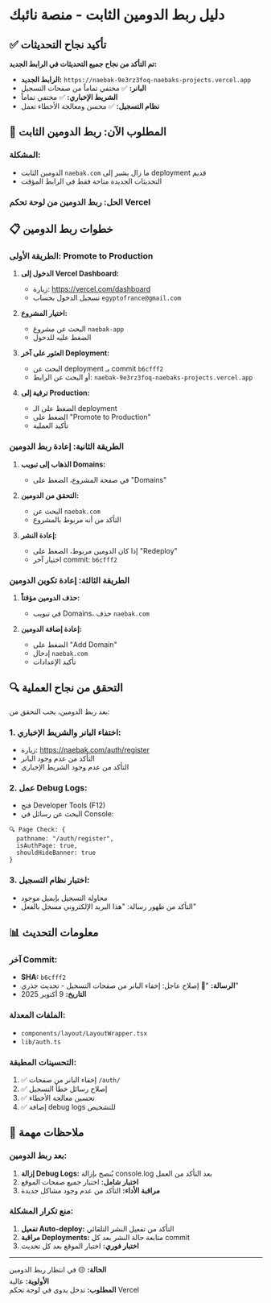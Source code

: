 # دليل ربط الدومين الثابت - منصة نائبك

## ✅ تأكيد نجاح التحديثات

**تم التأكد من نجاح جميع التحديثات في الرابط الجديد:**
- **الرابط الجديد:** `https://naebak-9e3rz3foq-naebaks-projects.vercel.app`
- **البانر:** ✅ مختفي تماماً من صفحات التسجيل
- **الشريط الإخباري:** ✅ مختفي تماماً
- **نظام التسجيل:** ✅ محسن ومعالجة الأخطاء تعمل

## 🎯 المطلوب الآن: ربط الدومين الثابت

### المشكلة:
- الدومين الثابت `naebak.com` ما زال يشير إلى deployment قديم
- التحديثات الجديدة متاحة فقط في الرابط المؤقت

### الحل: ربط الدومين من لوحة تحكم Vercel

## 📋 خطوات ربط الدومين

### الطريقة الأولى: Promote to Production

1. **الدخول إلى Vercel Dashboard:**
   - زيارة: https://vercel.com/dashboard
   - تسجيل الدخول بحساب `egyptofrance@gmail.com`

2. **اختيار المشروع:**
   - البحث عن مشروع `naebak-app`
   - الضغط عليه للدخول

3. **العثور على آخر Deployment:**
   - البحث عن deployment بـ commit `b6cfff2`
   - أو البحث عن الرابط: `naebak-9e3rz3foq-naebaks-projects.vercel.app`

4. **ترقية إلى Production:**
   - الضغط على الـ deployment
   - الضغط على "Promote to Production"
   - تأكيد العملية

### الطريقة الثانية: إعادة ربط الدومين

1. **الذهاب إلى تبويب Domains:**
   - في صفحة المشروع، الضغط على "Domains"

2. **التحقق من الدومين:**
   - البحث عن `naebak.com`
   - التأكد من أنه مربوط بالمشروع

3. **إعادة النشر:**
   - إذا كان الدومين مربوط، الضغط على "Redeploy"
   - اختيار آخر commit: `b6cfff2`

### الطريقة الثالثة: إعادة تكوين الدومين

1. **حذف الدومين مؤقتاً:**
   - في تبويب Domains، حذف `naebak.com`

2. **إعادة إضافة الدومين:**
   - الضغط على "Add Domain"
   - إدخال `naebak.com`
   - تأكيد الإعدادات

## 🔍 التحقق من نجاح العملية

بعد ربط الدومين، يجب التحقق من:

### 1. اختفاء البانر والشريط الإخباري:
- زيارة: https://naebak.com/auth/register
- التأكد من عدم وجود البانر
- التأكد من عدم وجود الشريط الإخباري

### 2. عمل Debug Logs:
- فتح Developer Tools (F12)
- البحث عن رسائل في Console:
```
🔍 Page Check: {
  pathname: "/auth/register",
  isAuthPage: true,
  shouldHideBanner: true
}
```

### 3. اختبار نظام التسجيل:
- محاولة التسجيل بإيميل موجود
- التأكد من ظهور رسالة: "هذا البريد الإلكتروني مسجل بالفعل"

## 📊 معلومات التحديث

### آخر Commit:
- **SHA:** `b6cfff2`
- **الرسالة:** "🚨 إصلاح عاجل: إخفاء البانر من صفحات التسجيل - تحديث جذري"
- **التاريخ:** 9 أكتوبر 2025

### الملفات المعدلة:
- `components/layout/LayoutWrapper.tsx`
- `lib/auth.ts`

### التحسينات المطبقة:
1. ✅ إخفاء البانر من صفحات `/auth/`
2. ✅ إصلاح رسائل خطأ التسجيل
3. ✅ تحسين معالجة الأخطاء
4. ✅ إضافة debug logs للتشخيص

## 🚨 ملاحظات مهمة

### بعد ربط الدومين:
1. **إزالة Debug Logs:** يُنصح بإزالة console.log بعد التأكد من العمل
2. **اختبار شامل:** اختبار جميع صفحات الموقع
3. **مراقبة الأداء:** التأكد من عدم وجود مشاكل جديدة

### منع تكرار المشكلة:
1. **تفعيل Auto-deploy:** التأكد من تفعيل النشر التلقائي
2. **مراقبة Deployments:** متابعة حالة النشر بعد كل commit
3. **اختبار فوري:** اختبار الموقع بعد كل تحديث

---

**الحالة:** 🟡 في انتظار ربط الدومين  
**الأولوية:** عالية  
**المطلوب:** تدخل يدوي في لوحة تحكم Vercel
